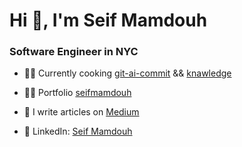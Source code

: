 <h1 align="left">Hi 👋, I'm Seif Mamdouh</h1>
<h3 align="left">Software Engineer in NYC </h3>

- 👨‍🍳 Currently cooking [git-ai-commit](https://github.com/the-cafe/git-ai-commit) && [knawledge](https://knowledge2-git-main-seif-mamdouhs-projects.vercel.app/)

- 👨‍💻 Portfolio [seifmamdouh](https://www.seifmamdouh.com/)

- 📝 I write articles on [Medium](https://medium.com/@seifmamdouh7878)

- 🤝 LinkedIn: [Seif Mamdouh](https://www.linkedin.com/in/seif-mamdouh/)

